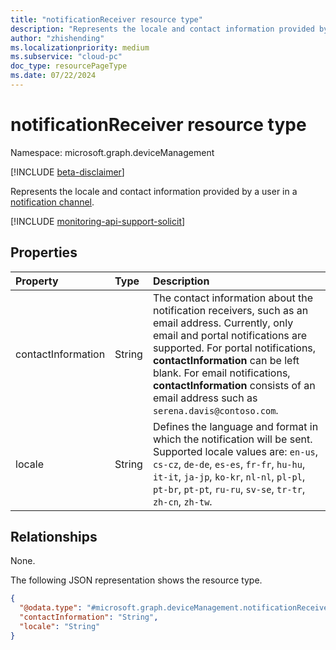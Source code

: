 ```yaml
---
title: "notificationReceiver resource type"
description: "Represents the locale and contact information provided by a user in a notification channel."
author: "zhishending"
ms.localizationpriority: medium
ms.subservice: "cloud-pc"
doc_type: resourcePageType
ms.date: 07/22/2024
---
```


# notificationReceiver resource type

Namespace: microsoft.graph.deviceManagement

[!INCLUDE [beta-disclaimer](../../includes/beta-disclaimer.md)]

Represents the locale and contact information provided by a user in a [notification channel](../resources/devicemanagement-notificationchannel.md).

[!INCLUDE [monitoring-api-support-solicit](../includes/monitoring-api-support-solicit.md)]

## Properties

|Property|Type|Description|
|:---|:---|:---|
|contactInformation|String|The contact information about the notification receivers, such as an email address. Currently, only email and portal notifications are supported. For portal notifications, **contactInformation** can be left blank. For email notifications, **contactInformation** consists of an email address such as `serena.davis@contoso.com`.|
|locale|String|Defines the language and format in which the notification will be sent. Supported locale values are: `en-us`, `cs-cz`, `de-de`, `es-es`, `fr-fr`, `hu-hu`, `it-it`, `ja-jp`, `ko-kr`, `nl-nl`, `pl-pl`, `pt-br`, `pt-pt`, `ru-ru`, `sv-se`, `tr-tr`, `zh-cn`, `zh-tw`.|

## Relationships

None.

The following JSON representation shows the resource type.
<!-- {
  "blockType": "resource",
  "@odata.type": "microsoft.graph.deviceManagement.notificationReceiver"
}
-->
``` json
{
  "@odata.type": "#microsoft.graph.deviceManagement.notificationReceiver",
  "contactInformation": "String",
  "locale": "String"
}
```

